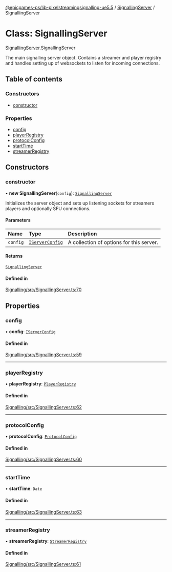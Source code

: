 [@epicgames-ps/lib-pixelstreamingsignalling-ue5.5](../README.md) / [SignallingServer](../modules/SignallingServer.md) / SignallingServer

# Class: SignallingServer

[SignallingServer](../modules/SignallingServer.md).SignallingServer

The main signalling server object.
Contains a streamer and player registry and handles setting up of websockets
to listen for incoming connections.

## Table of contents

### Constructors

- [constructor](SignallingServer.SignallingServer.md#constructor)

### Properties

- [config](SignallingServer.SignallingServer.md#config)
- [playerRegistry](SignallingServer.SignallingServer.md#playerregistry)
- [protocolConfig](SignallingServer.SignallingServer.md#protocolconfig)
- [startTime](SignallingServer.SignallingServer.md#starttime)
- [streamerRegistry](SignallingServer.SignallingServer.md#streamerregistry)

## Constructors

### constructor

• **new SignallingServer**(`config`): [`SignallingServer`](SignallingServer.SignallingServer.md)

Initializes the server object and sets up listening sockets for streamers
players and optionally SFU connections.

#### Parameters

| Name | Type | Description |
| :------ | :------ | :------ |
| `config` | [`IServerConfig`](../interfaces/SignallingServer.IServerConfig.md) | A collection of options for this server. |

#### Returns

[`SignallingServer`](SignallingServer.SignallingServer.md)

#### Defined in

[Signalling/src/SignallingServer.ts:70](https://github.com/mcottontensor/PixelStreamingInfrastructure/blob/709d6fe/Signalling/src/SignallingServer.ts#L70)

## Properties

### config

• **config**: [`IServerConfig`](../interfaces/SignallingServer.IServerConfig.md)

#### Defined in

[Signalling/src/SignallingServer.ts:59](https://github.com/mcottontensor/PixelStreamingInfrastructure/blob/709d6fe/Signalling/src/SignallingServer.ts#L59)

___

### playerRegistry

• **playerRegistry**: [`PlayerRegistry`](PlayerRegistry.PlayerRegistry.md)

#### Defined in

[Signalling/src/SignallingServer.ts:62](https://github.com/mcottontensor/PixelStreamingInfrastructure/blob/709d6fe/Signalling/src/SignallingServer.ts#L62)

___

### protocolConfig

• **protocolConfig**: [`ProtocolConfig`](../modules/SignallingServer.md#protocolconfig)

#### Defined in

[Signalling/src/SignallingServer.ts:60](https://github.com/mcottontensor/PixelStreamingInfrastructure/blob/709d6fe/Signalling/src/SignallingServer.ts#L60)

___

### startTime

• **startTime**: `Date`

#### Defined in

[Signalling/src/SignallingServer.ts:63](https://github.com/mcottontensor/PixelStreamingInfrastructure/blob/709d6fe/Signalling/src/SignallingServer.ts#L63)

___

### streamerRegistry

• **streamerRegistry**: [`StreamerRegistry`](StreamerRegistry.StreamerRegistry.md)

#### Defined in

[Signalling/src/SignallingServer.ts:61](https://github.com/mcottontensor/PixelStreamingInfrastructure/blob/709d6fe/Signalling/src/SignallingServer.ts#L61)
